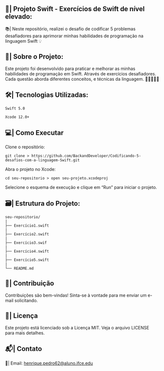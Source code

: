 ## 📲| Projeto Swift - Exercícios de Swift de nível elevado: 

📚| Neste repositório, realizei o desafio de codificar 5 problemas desafiadores para aprimorar minhas habilidades de programação na linguagem Swift 💡

## 📖| Sobre o Projeto: 

Este projeto foi desenvolvido para praticar e melhorar as minhas habilidades de programação em Swift. Através de exercícios 
desafiadores. Cada questão aborda diferentes conceitos, e técnicas da linguagem. 👩🏽‍💻🌐📒

##  🛠️| Tecnologias Utilizadas:

```
Swift 5.0

Xcode 12.0+

```

## 💻| Como Executar

Clone o repositório:
```
git clone > https://github.com/BackandDeveloper/Codificando-5-desafios-com-a-linguagem-Swift.git

```
Abra o projeto no Xcode:
```
cd seu-repositorio > open seu-projeto.xcodeproj
```
Selecione o esquema de execução e clique em “Run” para iniciar o projeto.

##  🗃️| Estrutura do Projeto:

```
seu-repositorio/
|
├── Exercício1.swift
|
├── Exercício2.swift
|
├── Exercício3.swif
|
├── Exercício4.swift
|
├── Exercício5.swift
|
└── README.md
```

## 👥| Contribuição

Contribuições são bem-vindas! Sinta-se à vontade para me enviar um e-mail solicitando.

## 📜| Licença

Este projeto está licenciado sob a Licença MIT. Veja o arquivo LICENSE para mais detalhes.

## 📬| Contato

📧| Email: henrique.pedro62@aluno.ifce.edu


